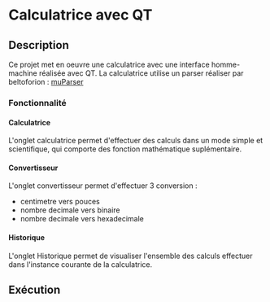 # Calculatrice avec QT

## Description
Ce projet met en oeuvre une calculatrice avec une interface homme-machine réalisée avec QT.
La calculatrice utilise un parser réaliser par beltoforion : [muParser](https://github.com/beltoforion/muparser)

### Fonctionnalité 
#### Calculatrice
L'onglet calculatrice permet d'effectuer des calculs dans un mode simple et scientifique, qui comporte des fonction mathématique suplémentaire.

#### Convertisseur
L'onglet convertisseur permet d'effectuer 3 conversion :
- centimetre vers pouces
- nombre decimale vers binaire
- nombre decimale vers hexadecimale

#### Historique
L'onglet Historique permet de visualiser l'ensemble des calculs effectuer dans l'instance courante de la calculatrice.

## Exécution
